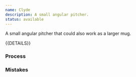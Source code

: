 ```yaml
---
name: Clyde
description: A small angular pitcher.
status: available
---
```


A small angular pitcher that could also work as a larger mug.

{{DETAILS}}

### Process



### Mistakes

